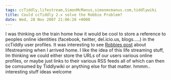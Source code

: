 ```yaml
---
tags: ccTiddly,lifestream,SimonMcManus,simonmcmanus.com,tiddlywiki
title: Could ccTiddly 2.x solve the Robbie Problem?
date: Wed, 28 Nov 2007 21:06:28 +0000
---
```

I was thinking on the train home how it would be cool to store a reference to peoples online identities (facebook, twitter, del.icio.us, blogs.....) in the ccTiddly user profiles. It was interesting to see [Robbies post](http://blog.iclutton.com/2007/11/lifestreaming-or-robbie-clutton-problem.html "Robbies post") about lifestreaming when I arrived home. I like the idea of this life streaming stuff, Im thinking we could either store the URLs of our users various online profiles, or maybe just links to their various RSS feeds all of which can then be comsumed by Tiddlywiki or anything else for that matter. hmmm.. interesting stuff ideas welcome
